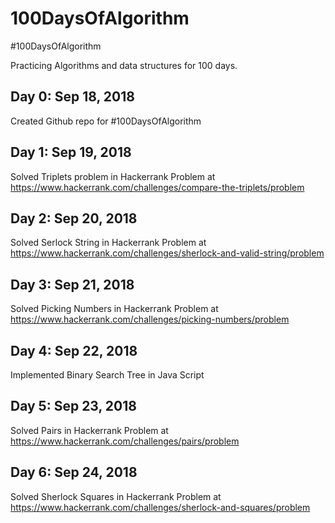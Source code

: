 # 100DaysOfAlgorithm
#100DaysOfAlgorithm

Practicing Algorithms and data structures for 100 days.

## Day 0: Sep 18, 2018
  Created Github repo for #100DaysOfAlgorithm

## Day 1: Sep 19, 2018
  Solved Triplets problem in Hackerrank
  Problem at https://www.hackerrank.com/challenges/compare-the-triplets/problem

## Day 2: Sep 20, 2018
  Solved Serlock String in Hackerrank
  Problem at https://www.hackerrank.com/challenges/sherlock-and-valid-string/problem

## Day 3: Sep 21, 2018
  Solved Picking Numbers in Hackerrank
  Problem at https://www.hackerrank.com/challenges/picking-numbers/problem

## Day 4: Sep 22, 2018
  Implemented Binary Search Tree in Java Script

## Day 5: Sep 23, 2018
  Solved Pairs in Hackerrank
  Problem at https://www.hackerrank.com/challenges/pairs/problem

## Day 6: Sep 24, 2018
  Solved Sherlock Squares in Hackerrank
  Problem at https://www.hackerrank.com/challenges/sherlock-and-squares/problem
